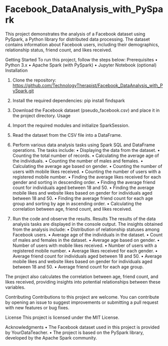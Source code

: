 # Facebook_DataAnalysis_with_PySpark
This project demonstrates the analysis of a Facebook dataset using PySpark, a Python library for distributed data processing. The dataset contains information about Facebook users, including their demographics, relationship status, friend count, and likes received.

Getting Started
To run this project, follow the steps below:
Prerequisites
•	Python 3.x
•	Apache Spark (with PySpark)
•	Jupyter Notebook (optional)
Installation
1.	Clone the repository:
https://github.com/TechnologyTherapist/Facebook_DataAnalysis_with_PySpark.git

2.	Install the required dependencies:
pip install findspark

3.	Download the Facebook dataset (pseudo_facebook.csv) and place it in the project directory.
Usage
1.	Import the required modules and initialize SparkSession.
2.	Read the dataset from the CSV file into a DataFrame.
3.	Perform various data analysis tasks using Spark SQL and DataFrame operations. The tasks include:
•	Displaying the data from the dataset.
•	Counting the total number of records.
•	Calculating the average age of the individuals.
•	Counting the number of males and females.
•	Calculating the average age based on gender.
•	Counting the number of users with mobile likes received.
•	Counting the number of users with a registered mobile number.
•	Finding the average likes received for each gender and sorting in descending order.
•	Finding the average friend count for individuals aged between 18 and 50.
•	Finding the average mobile likes and website likes based on gender for individuals aged between 18 and 50.
•	Finding the average friend count for each age group and sorting by age in ascending order.
•	Calculating the correlation between age, friend count, and likes received.
4.	Run the code and observe the results.
Results
The results of the data analysis tasks are displayed in the console output. The insights obtained from the analysis include:
•	Distribution of relationship statuses among Facebook users.
•	Average age of the individuals in the dataset.
•	Count of males and females in the dataset.
•	Average age based on gender.
•	Number of users with mobile likes received.
•	Number of users with a registered mobile number.
•	Average likes received for each gender.
•	Average friend count for individuals aged between 18 and 50.
•	Average mobile likes and website likes based on gender for individuals aged between 18 and 50.
•	Average friend count for each age group.

The project also calculates the correlation between age, friend count, and likes received, providing insights into potential relationships between these variables.

Contributing
Contributions to this project are welcome. You can contribute by opening an issue to suggest improvements or submitting a pull request with new features or bug fixes.

License
This project is licensed under the MIT License.

Acknowledgments
•	The Facebook dataset used in this project is provided by YourDataTeacher.
•	The project is based on the PySpark library, developed by the Apache Spark community.


